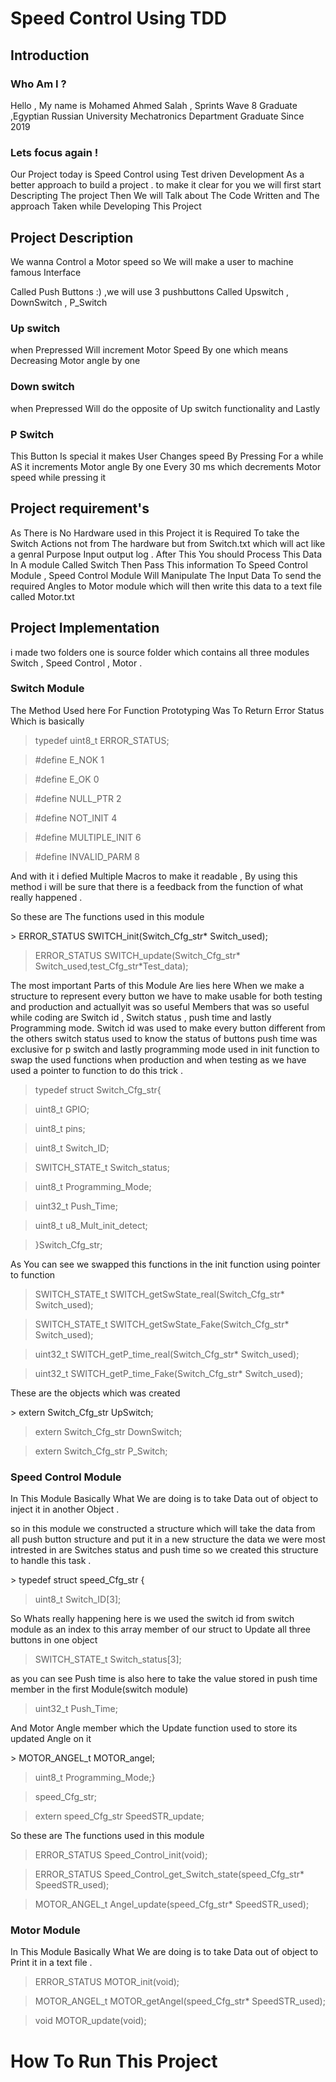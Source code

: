 <h1>Speed Control Using TDD</h1>

<h2> Introduction</h2>

<h3> Who Am I ?</h3>
<p>

Hello , My name is Mohamed Ahmed Salah , Sprints Wave 8 Graduate ,Egyptian Russian University Mechatronics Department Graduate Since 2019 

<h3> Lets focus again !</h3>
<p>
Our Project today is Speed Control using Test driven Development As a better approach to build a project . to make it clear for you we will  first start Descripting The project Then We will Talk about The Code Written and The approach Taken while Developing This Project    
</p>
<h2> Project Description </h2>
<p>
We wanna Control a Motor speed so We will make a user to machine famous Interface 
</p>
<p>
Called Push Buttons :) ,we will use 3 pushbuttons Called Upswitch , DownSwitch  , P_Switch 
</p>
<h3>  Up switch </h3>
<p>
when Prepressed Will increment Motor Speed By one which means Decreasing Motor angle by one 
</p>

<h3> Down switch</h3>
<p>
when Prepressed Will do the opposite of Up switch functionality and Lastly 
</p>

<h3> P Switch </h3>
<p>
This Button Is special it makes User Changes speed By Pressing For a while AS it increments Motor angle By one Every 30 ms which decrements Motor speed while pressing it 
</p>

<h2> Project requirement's</h2>
<p>
As There is No Hardware used in this Project it is Required To take the Switch Actions not from The hardware but from Switch.txt which will act like a genral Purpose Input output  log . After This You should Process This Data In A module Called Switch Then Pass This information To Speed Control Module , Speed Control Module Will Manipulate The Input Data To send the required Angles to Motor module which will then write this data to a text file called Motor.txt
</p>
<h2> Project Implementation  </h2>
<p>
i made two folders one is source folder which contains all three modules 
Switch  , Speed Control , Motor .
</p>
<h3>  Switch Module </h3>
<p>
The Method Used here For Function Prototyping Was To Return Error Status 
Which is basically 
</p>

> 	typedef uint8_t ERROR_STATUS;

>	 #define E_NOK        1

>	#define E_OK         0 

>	#define NULL_PTR    2

>	#define NOT_INIT    4

>	#define MULTIPLE_INIT 6

>	#define INVALID_PARM  8

<p>
And with it i defied Multiple Macros to make it readable , By using this  method i will be sure that there is a feedback from the function of what  really happened .

So these are The functions used in this module 
</p>
>	ERROR_STATUS  SWITCH_init(Switch_Cfg_str* Switch_used);

>	ERROR_STATUS SWITCH_update(Switch_Cfg_str* Switch_used,test_Cfg_str*Test_data);
<p>
The most important Parts of this Module Are lies here When we make a structure to represent every button we have to make usable for both testing and production and actuallyit was so useful 
Members that was so useful while coding are Switch id , Switch status , push time and lastly Programming mode.
Switch id was used to make every button different from the others 
switch status used to know the status of buttons 
push time was exclusive for p switch 
and lastly programming mode used in init function to swap the used functions when production and when testing as we have used a pointer to function to do this trick .
</p>

>   typedef struct Switch_Cfg_str{

>	uint8_t GPIO;

>	uint8_t pins;

>	uint8_t Switch_ID;

>   SWITCH_STATE_t Switch_status;

>   uint8_t Programming_Mode;

>   uint32_t Push_Time;

>   uint8_t u8_Mult_init_detect;

>   }Switch_Cfg_str;
<p>
As You can see we swapped this functions in the init function using pointer to function 
</p>

>	SWITCH_STATE_t  SWITCH_getSwState_real(Switch_Cfg_str* Switch_used);

>	SWITCH_STATE_t  SWITCH_getSwState_Fake(Switch_Cfg_str* Switch_used);

>	uint32_t  SWITCH_getP_time_real(Switch_Cfg_str* Switch_used);

>	uint32_t  SWITCH_getP_time_Fake(Switch_Cfg_str* Switch_used);
<p>
These are the objects which was created
</p>
>   extern Switch_Cfg_str UpSwitch;

>   extern Switch_Cfg_str DownSwitch;

>   extern Switch_Cfg_str P_Switch;


<h3>  Speed Control Module</h3>
<p>
In This Module Basically What We are doing is to take Data out of object to inject it in another Object . 

so in this module we constructed a structure which will take the data from all push button structure and put it in a new structure 
the data we were most intrested in are Switches status and push time so we created this structure to handle this task .
</p>
> 	 typedef struct speed_Cfg_str  {  

> 	 uint8_t Switch_ID[3];
<p>
So Whats really happening here is we used the switch id from switch module as an index to this array member of our struct to Update all three buttons in one object
</p>

> 	 SWITCH_STATE_t Switch_status[3];

<p>
as you can see Push time is also here to take the value stored in push time member in the first Module(switch module)
</p>

>	uint32_t Push_Time;

<p>
And Motor Angle member which the Update function used to store its updated Angle on it 
</p>
>   MOTOR_ANGEL_t MOTOR_angel;
   
> 	 uint8_t Programming_Mode;}

> 	 speed_Cfg_str;

>	 extern speed_Cfg_str SpeedSTR_update;
<p>
 So these are The functions used in this module
 </p>
 
>   ERROR_STATUS Speed_Control_init(void);
   
>	ERROR_STATUS Speed_Control_get_Switch_state(speed_Cfg_str* SpeedSTR_used);
   
>   MOTOR_ANGEL_t Angel_update(speed_Cfg_str* SpeedSTR_used);


<h3>  Motor Module</h3>
<p>
In This Module Basically What We are doing is to take Data out of object to Print it in a text file  . 
</p>

>	 ERROR_STATUS MOTOR_init(void);
						
>	MOTOR_ANGEL_t MOTOR_getAngel(speed_Cfg_str* SpeedSTR_used);

>	void MOTOR_update(void);

<h1> How To Run This Project  </h1>

